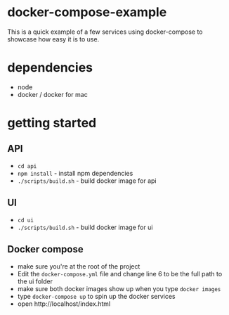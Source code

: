 # docker-compose-example

This is a quick example of a few services using docker-compose to showcase how easy it is to use.

# dependencies

* node 
* docker / docker for mac


# getting started

## API
* `cd api`
* `npm install` - install npm dependencies
* `./scripts/build.sh` - build docker image for api

## UI
* `cd ui`
* `./scripts/build.sh` - build docker image for ui

## Docker compose
* make sure you're at the root of the project
* Edit the `docker-compose.yml` file and change line 6 to be the full path to the ui folder
* make sure both docker images show up when you type `docker images`
* type `docker-compose up` to spin up the docker services
* open http://localhost/index.html